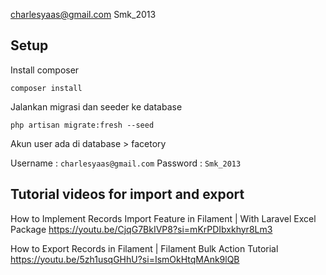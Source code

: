 
charlesyaas@gmail.com
Smk_2013


## Setup

Install composer

`composer install`

Jalankan migrasi dan seeder ke database

`php artisan migrate:fresh --seed`

Akun user ada di database > facetory

Username : `charlesyaas@gmail.com`
Password : `Smk_2013`

## Tutorial videos for import and export

How to Implement Records Import Feature in Filament | With Laravel Excel Package
https://youtu.be/CjqG7BkIVP8?si=mKrPDIbxkhyr8Lm3

How to Export Records in Filament | Filament Bulk Action Tutorial
https://youtu.be/5zh1usqGHhU?si=IsmOkHtqMAnk9lQB